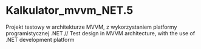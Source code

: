 # Kalkulator_mvvm_NET.5
Projekt testowy w architekturze MVVM, z wykorzystaniem platformy programistycznej .NET // Test design in MVVM architecture, with the use of .NET development platform
